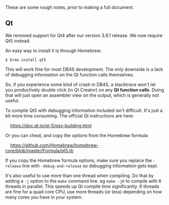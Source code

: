 These are some rough notes, prior to making a full document.

## Qt

We removed support for Qt4 after our version 3.9.1 release.  We now require Qt5
instead.

An easy way to install it is through Homebrew:

    $ brew install qt5

This will work fine for most DB4S development.  The only downside is a lack of
debugging information on the Qt function calls themselves.

So, if you experience some kind of crash in DB4S, a stacktrace won't let you
productively double click (in Qt Creator) on any **Qt function calls**.  Doing
that will just open an assembler view on the output, which is generally not useful.

To compile Qt5 with debugging information included isn't difficult.  It's just a
bit more time consuming.  The official Qt instructions are here:

&nbsp; &nbsp; https://doc.qt.io/qt-5/osx-building.html

Or you can cheat, and copy the options from the Homebrew formula:

&nbsp; &nbsp; https://github.com/Homebrew/homebrew-core/blob/master/Formula/qt5.rb

If you copy the Homebrew formula options, make sure you replace the `-release` line
with `-debug-and-release` so debugging information gets kept.

It's also useful to use more than one thread when compiling.  Do that by adding a
`-j` option to the `make` command line.  eg `make -j6` to compile with 6 threads in
parallel.  This speeds up Qt compile time significantly.  6 threads are fine for a
quad core CPU, use more threads (or less) depending on how many cores you have in
your system.
